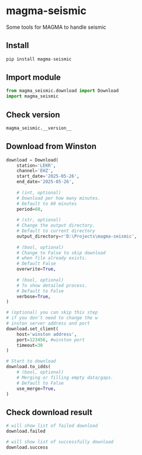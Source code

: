 # magma-seismic
Some tools for MAGMA to handle seismic

## Install
```python
pip install magma-seismic
```
## Import module
```python
from magma_seismic.download import Download
import magma_seismic
```
## Check version
```python
magma_seismic.__version__
```
## Download from Winston
```python
download = Download(
    station='LEKR',
    channel='EHZ',
    start_date='2025-05-26',
    end_date='2025-05-26',
    
    # (int, optional) 
    # Download per how many minutes. 
    # Default to 60 minutes
    period=60,
    
    # (str, optional)
    # Change the output directory. 
    # Default to current directory
    output_directory=r'D:\Projects\magma-seismic', 
    
    # (bool, optional) 
    # Change to False to skip download 
    # when file already exists. 
    # Default False
    overwrite=True,
    
    # (bool, optional)
    # To show detailed process. 
    # Default to False
    verbose=True,
)

# (optional) you can skip this step 
# if you don't need to change the w
# inston server address and port
download.set_client(
    host='winston address',
    port=123456, #winston port
    timeout=30
)

# Start to download
download.to_idds(
    # (bool, optional)
    # Merging or filling empty data/gaps. 
    # Default to False
    use_merge=True, 
)
```
## Check download result
```python
# will show list of failed download
download.failed

# will show list of successfully download
download.success 
```